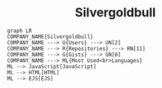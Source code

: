 <h1 align="center">Silvergoldbull</h1>

```mermaid
graph LR
COMPANY_NAME{Silvergoldbull}
COMPANY_NAME ---> U{Users} ---> UN[2]
COMPANY_NAME ---> R{Repositories} ---> RN[11]
COMPANY_NAME ---> G{Gists} ---> GN[0]
COMPANY_NAME ---> ML{Most Used<br>Languages}
ML --> JavaScript[JavaScript]
ML --> HTML[HTML]
ML --> EJS[EJS]
```
